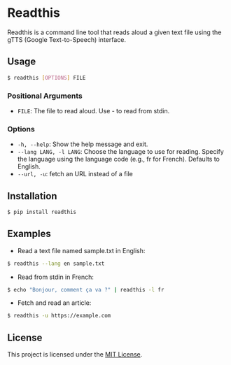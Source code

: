 # Readthis

Readthis is a command line tool that reads aloud a given text file using the gTTS (Google Text-to-Speech) interface.

## Usage

```bash
$ readthis [OPTIONS] FILE
```

### Positional Arguments

- `FILE`: The file to read aloud. Use - to read from stdin.

### Options

- `-h, --help`: Show the help message and exit.
- `--lang LANG, -l LANG`: Choose the language to use for reading. Specify the language using the language code (e.g., fr for French). Defaults to English.
- `--url, -u`: fetch an URL instead of a file

## Installation

```bash
$ pip install readthis
```

## Examples

- Read a text file named sample.txt in English:

```bash
$ readthis --lang en sample.txt
```

- Read from stdin in French:
```bash
$ echo "Bonjour, comment ça va ?" | readthis -l fr
```

- Fetch and read an article:
```bash
$ readthis -u https://example.com
```

## License

This project is licensed under the [MIT License](./LICENCE).

